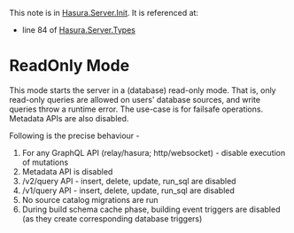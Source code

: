 This note is in [Hasura.Server.Init](https://github.com/hasura/graphql-engine/blob/master/server/src-lib/Hasura/Server/Init.hs#L56).
It is referenced at:
  - line 84 of [Hasura.Server.Types](https://github.com/hasura/graphql-engine/blob/master/server/src-lib/Hasura/Server/Types.hs#L84)

# ReadOnly Mode


This mode starts the server in a (database) read-only mode. That is, only
read-only queries are allowed on users' database sources, and write
queries throw a runtime error. The use-case is for failsafe operations.
Metadata APIs are also disabled.

Following is the precise behaviour -
  1. For any GraphQL API (relay/hasura; http/websocket) - disable execution of
  mutations
  2. Metadata API is disabled
  3. /v2/query API - insert, delete, update, run_sql are disabled
  4. /v1/query API - insert, delete, update, run_sql are disabled
  5. No source catalog migrations are run
  6. During build schema cache phase, building event triggers are disabled (as
  they create corresponding database triggers)

